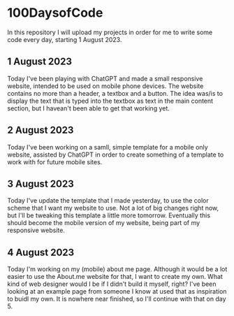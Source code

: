 # 100DaysofCode

In this repository I will upload my projects in order for me to write some code every day, starting 1 August 2023.

## 1 August 2023
Today I've been playing with ChatGPT and made a small responsive website, intended to be used on mobile phone devices. The website contains no more than a header, a textbox and a button. The idea was/is to display the text that is typed into the textbox as text in the main content section, but I havean't been able to get that working yet.

## 2 August 2023
Today I've been working on a samll, simple template for a mobile only website, assisted by ChatGPT in order to create something of a template to work with for future mobile sites.

## 3 August 2023
Today I've update the template that I made yesterday, to use the color scheme that I want my website to use. Not a lot of big changes right now, but I'll be tweaking this template a little more tomorrow. Eventually this should become the mobile version of my website, being part of my responsive website.

## 4 August 2023
Today I'm working on my (mobile) about me page. Although it would be a lot easier to use the About.me website for that, I want to create my own. What kind of web designer would I be if I didn't build it myself, right? I've been looking at an example page from someone I know at used that as inspiration to buidl my own.
It is nowhere near finished, so I'll continue with that on day 5.